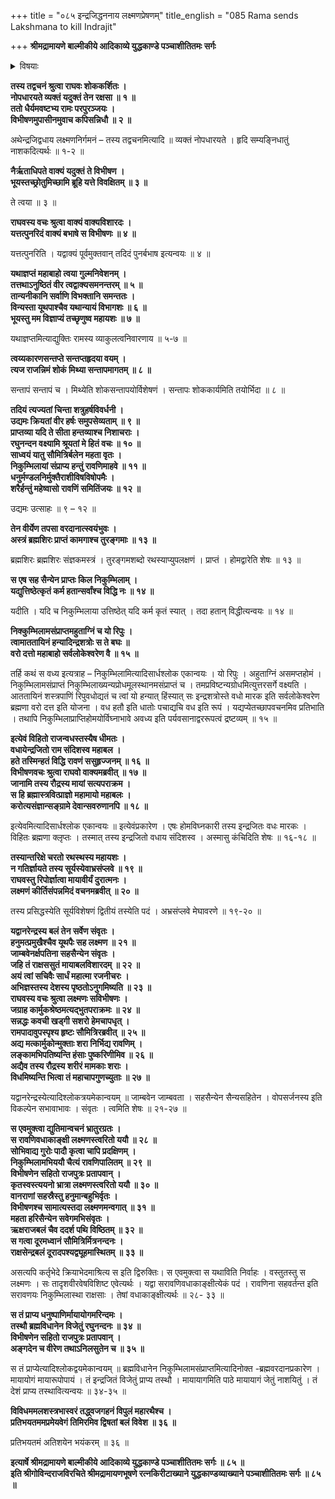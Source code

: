 +++
title = "०८५ इन्द्रजिद्धननाय लक्ष्मणप्रेषणम्"
title_english = "085 Rama sends Lakshmana to kill Indrajit"

+++
**श्रीमद्रामायणे बाल्मीकीये आदिकाव्ये युद्धकाण्डे पञ्चाशीतितमः सर्गः**


<details><summary>विषयाः</summary>

सीताशोकाकुलतयाविभीषणभाषितमनवधारितवतोरामस्यचोदनया पुनर्विभीषणेन तंप्रति इन्द्रजितं प्रतिनिकुंभिलायां होमसमाप्तौ सर्वदुर्जयत्वरूपब्रह्मवरदानप्रकारस्य ब्रह्मणैवोक्तस्य -होमापरिसमाप्तेस्तद्वधहेतुत्वस्य च निवेदनेन तद्वधायानुजनि योजनप्रार्थना ॥ १ ॥ रामचो -दनया लक्ष्मणेनेन्द्रजिद्वधायविभीषणादिभिःसह निकुंभिलांप्रतिप्रस्थानम् ॥ २ ॥

</details>




**तस्य तद्वचनं श्रुत्वा राघवः शोककर्शितः ।  
नोपधारयते व्यक्तं यदुक्तं तेन रक्षसा ॥ १ ॥  
ततो धैर्यमवष्टभ्य रामः परपुरञ्जयः ।  
विभीषणमुपासीनमुवाच कपिसन्निधौ ॥ २ ॥**

अथेन्द्रजिद्वधाय लक्ष्मणनिर्गमनं – तस्य तद्वचनमित्यादि ॥ व्यक्तं नोपधारयते । हृदि सम्यङ्निधातुं नाशकदित्यर्थः ॥ १-२ ॥



**नैर्ऋताधिपते वाक्यं यदुक्तं ते विभीषण ।  
भूयस्तच्छ्रोतुमिच्छामि ब्रूहि यत्ते विवक्षितम् ॥ ३ ॥**

ते त्वया ॥ ३ ॥



**राघवस्य वचः श्रुत्वा वाक्यं वाक्यविशारदः ।  
यत्तत्पुनरिदं वाक्यं बभाषे स विभीषणः ॥ ४ ॥**

यत्तत्पुनरिति । यद्वाक्यं पूर्वमुक्तवान् तदिदं पुनर्बभाष इत्यन्वयः ॥ ४ ॥



**यथाज्ञप्तं महाबाहो त्वया गुल्मनिवेशनम् ।  
तत्तथाऽनुष्ठितं वीर त्वद्वाक्यसमनन्तरम् ॥ ५ ॥  
तान्यनीकानि सर्वाणि विभक्तानि समन्ततः ।  
विन्यस्ता यूथपाश्चैव यथान्यायं विभागशः ॥ ६ ॥  
भूयस्तु मम विज्ञाप्यं तच्छृणुष्व महायशः ॥ ७ ॥**

यथाज्ञप्तमित्याद्युक्तिः रामस्य व्याकुलत्वनिवारणाय ॥ ५-७ ॥



**त्वय्यकारणसन्तप्ते सन्तप्तहृदया वयम् ।  
त्यज राजन्निमं शोकं मिथ्या सन्तापमागतम् ॥ ८ ॥**

सन्तापं सन्तापं च । मिथ्येति शोकसन्तापयोर्विशेषणं । सन्तापः शोककार्यमिति तयोर्भिदा ॥ ८ ॥



**तदियं त्यज्यतां चिन्ता शत्रुहर्षविवर्धनी ।  
उद्यमः क्रियतां वीर हर्षः समुपसेव्यताम् ॥ ९ ॥  
प्राप्तव्या यदि ते सीता हन्तव्याश्च निशाचराः ।  
रघुनन्दन वक्ष्यामि श्रूयतां मे हितं वचः ॥ १० ॥  
साध्वयं यातु सौमित्रिर्बलेन महता वृतः ।  
निकुम्भिलायां संप्राप्य हन्तुं रावणिमाहवे ॥ ११ ॥  
धनुर्मण्डलनिर्मुक्तैराशीविषविषोपमैः ।  
शरैर्हन्तुं महेष्वासो रावणिं समितिंजयः ॥ १२ ॥**

उद्यमः उत्साहः ॥ ९ – १२ ॥



**तेन वीर्येण तपसा वरदानात्स्वयंभुवः ।  
अस्त्रं ब्रह्मशिरः प्राप्तं कामगाश्च तुरङ्गमाः ॥ १३ ॥**

ब्रह्मशिरः ब्रह्मशिरः संज्ञकमस्त्रं । तुरङ्गमशब्दो रथस्याप्युपलक्षणं । प्राप्तं । होमद्वारेति शेषः ॥ १३ ॥



**स एष सह सैन्येन प्राप्तः किल निकुम्भिलाम् ।  
यद्युत्तिष्ठेत्कृतं कर्म हतान्सर्वांश्च विद्धि नः ॥ १४ ॥**

यदीति । यदि च निकुम्भिलाया उत्तिष्ठेत् यदि कर्म कृतं स्यात् । तदा हतान् विद्धीत्यन्वयः ॥ १४ ॥



**निक्कुम्भिलामसंप्राप्तमहुताग्निं च यो रिपुः ।  
त्वामाततायिनं हन्यादिन्द्रशत्रोः स ते बघः ॥  
वरो दत्तो महाबाहो सर्वलोकेश्वरेण वै ॥ १५ ॥**

तर्हि कथं स वध्य इत्यत्राह – निकुम्भिलामित्यादिसार्धश्लोक एकान्वयः । यो रिपुः । अहुताग्निं असमप्तहोमं । निकुम्भिलामसंप्राप्तं निकुम्भिलाख्यन्यप्रोधमूलस्थानमसंप्राप्तं च । तमप्रविष्टन्यग्रोधमित्युत्तरसर्गे वक्ष्यति । आततायिनं शस्त्रपाणिं रिपुवधोद्यतं च त्वां यो हन्यात् हिंस्यात् सः इन्द्रशत्रोस्ते वधो मारक इति सर्वलोकेश्वरेण ब्रह्मणा वरो दत्त इति योजना । वध हतौ इति धातोः पचाद्यचि वध इति रूपं । यद्यप्येतच्छापवचनमिव प्रतिभाति । तथापि निकुम्भिलाप्राप्तिहोमयोर्विघ्नाभावे अवध्य इति पर्यवसानाद्वररूपत्वं द्रष्टव्यम् ॥ १५ ॥



**इत्येवं विहितो राजन्वधस्तस्यैष धीमतः ।  
वधायेन्द्रजितो राम संदिशस्व महाबल ।  
हते तस्मिन्हतं विद्धि रावणं ससुहृज्जनम् ॥ १६ ॥  
विभीषणवचः श्रुत्वा राघवो वाक्यमब्रवीत् ॥ १७ ॥  
जानामि तस्य रौद्रस्य मायां सत्यपराक्रम ।  
स हि ब्रह्मास्त्रवित्प्राज्ञो महामायो महाबलः ।  
करोत्यसंज्ञान्सङ्ग्रामे देवान्सवरुणानपि ॥ १८ ॥**

इत्येवमित्यादिसार्धश्लोक एकान्वयः ॥ इत्येवंप्रकारेण । एषः होमविघ्नकारी तस्य इन्द्रजितः वधः मारकः । विहितः ब्रह्मणा क्लृप्तः । तस्मात् तस्य इन्द्रजितो वधाय संदिशस्व । अस्मासु कंचिदिति शेषः ॥ १६-१८ ॥



**तस्यान्तरिक्षे चरतो रथस्थस्य महायशः ।  
न गतिर्ज्ञायते तस्य सूर्यस्येवाभ्रसंप्लवे ॥ १९ ॥  
राघवस्तु रिपोर्ज्ञात्वा मायावीर्यं दुरात्मनः ।  
लक्ष्मणं कीर्तिसंपन्नमिदं वचनमब्रवीत् ॥ २० ॥**

तस्य प्रसिद्धस्येति सूर्यविशेषणं द्वितीयं तस्येति पदं । अभ्रसंप्लवे मेघावरणे ॥ १९-२० ॥



**यद्वानरेन्द्रस्य बलं तेन सर्वेण संवृतः ।  
हनुमत्प्रमुखैश्चैव यूथपैः सह लक्ष्मण ॥ २१ ॥  
जाम्बवेनर्क्षपतिना सहसैन्येन संवृतः ।  
जहि तं राक्षससुतं मायाबलविशारदम् ॥ २२ ॥  
अयं त्वां सचिवैः सार्धं महात्मा रजनीचरः ।  
अभिज्ञस्तस्य देशस्य पृष्ठतोऽनुगमिष्यति ॥ २३ ॥  
राघवस्य वचः श्रुत्वा लक्ष्मणः सविभीषणः ।  
जग्राह कार्मुकश्रेष्ठमत्यद्भुतपराक्रमः ॥ २४ ॥  
सन्नद्धः कवची खड्गी सशरो हेमचापधृत् ।  
रामपादावुपस्पृश्य हृष्टः सौमित्रिरब्रवीत् ॥ २५ ॥  
अद्य मत्कार्मुकोन्मुक्ताः शरा निर्भिद्य रावणिम् ।  
लङ्कामभिपतिष्यन्ति हंसाः पुष्करिणीमिव ॥ २६ ॥  
अद्यैव तस्य रौद्रस्य शरीरं मामकाः शराः ।  
विधमिष्यन्ति भित्वा तं महाचापगुणच्युताः ॥ २७ ॥**

यद्वानरेन्द्रस्येत्यादिश्लोकत्रयमेकान्वयम् ॥ जाम्बवेन जाम्बवता । सहसैन्येन सैन्यसहितेन । वोपसर्जनस्य इति विकल्पेन सभावाभावः । संवृतः । त्वमिति शेषः ॥ २१-२७ ॥



**स एवमुक्त्वा द्युतिमान्वचनं भ्रातुरग्रतः ।  
स रावणिवधाकाङ्क्षी लक्ष्मणस्त्वरितो ययौ ॥ २८ ॥  
सोभिवाद्य गुरोः पादौ कृत्वा चापि प्रदक्षिणम् ।  
निकुम्भिलामभिययौ चैत्यं रावणिपालितम् ॥ २९ ॥  
विभीषणेन सहितो राजपुत्रः प्रतापवान् ।  
कृतस्वस्त्ययनो भ्रात्रा लक्ष्मणस्त्वरितो ययौ ॥ ३० ॥  
वानराणां सहस्रैस्तु हनुमान्बहुभिर्वृतः ।  
विभीषणश्च सामात्यस्तदा लक्ष्मणमन्वगात् ॥ ३१ ॥  
महता हरिसैन्येन सवेगमभिसंवृतः ।  
ऋक्षराजबलं चैव ददर्श पथि विष्ठितम् ॥ ३२ ॥  
स गत्वा दूरमध्वानं सौमित्रिर्मित्रनन्दनः ।  
राक्षसेन्द्रबलं दूरादपश्यद्व्यूहमास्थितम् ॥ ३३ ॥**

असत्यपि कर्तृभेदे क्रियाभेदमाश्रित्य स इति द्विरुक्तिः। स एवमुक्त्वा स यथाविति निर्वाहः । वस्तुतस्तु स लक्ष्मणः । सः तादृशवीरवेषविशिष्ट एवेत्यर्थः । यद्वा सरावणिवधाकाङ्क्षीत्येकं पदं । रावणिना सहवर्तन्त इति सरावणयः निकुम्भिलास्था राक्षसाः । तेषां वधाकाङ्क्षीत्यर्थः ॥ २८- ३३ ॥



**स तं प्राप्य धनुष्पाणिर्मायायोगमरिन्दमः ।  
तस्थौ ब्रह्मविधानेन विजेतुं रघुनन्दनः ॥ ३४ ॥  
विभीषणेन सहितो राजपुत्रः प्रतापवान् ।  
अङ्गदेन च वीरेण तथाऽनिलसुतेन च ॥ ३५ ॥**

स तं प्राप्येत्यादिश्लोकद्वयमेकान्वयम् ॥ ब्रह्मविधानेन निकुम्भिलामसंप्राप्तमित्यादिनोक्त -ब्रह्मवरदानप्रकारेण । मायायोगं मायारूपोपायं । तं इन्द्रजितं विजेतुं प्राप्य तस्थौ । मायायागमिति पाठे मायायागं जेतुं नाशयितुं । तं देशं प्राप्य तस्थावित्यन्वयः ॥ ३४-३५ ॥



**विविधममलशस्त्रभास्वरं तद्ध्वजगहनं विपुलं महारथैश्च ।  
प्रतिभयतममप्रमेयवेगं तिमिरमिव द्विषतां बलं विवेश ॥ ३६ ॥**

प्रतिभयतमं अतिशयेन भयंकरम् ॥ ३६ ॥



**इत्यार्षे श्रीमद्रामायणे बाल्मीकीये आदिकाव्ये युद्धकाण्डे पञ्चाशीतितमः सर्गः ॥ ८५ ॥  
इति श्रीगोविन्दराजविरचिते श्रीमद्रामायणभूषणे रत्नकिरीटाख्याने युद्धकाण्डव्याख्याने पञ्चाशीतितमः सर्गः ॥ ८५ ॥**
